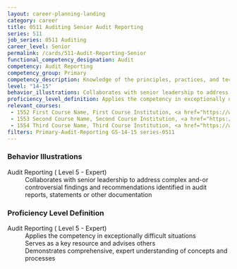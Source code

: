 ```yaml
---
layout: career-planning-landing
category: career
title: 0511 Auditing Senior Audit Reporting
series: 511
job_series: 0511 Auditing
career_level: Senior
permalink: /cards/511-Audit-Reporting-Senior
functional_competency_designation: Audit
competency: Audit Reporting
competency_group: Primary
competency_description: Knowledge of the principles, practices, and techniques used to report audit findings (criteria, condition, cause, effect, and recommendation) 
level: "14-15"
behavior_illustrations: Collaborates with senior leadership to address complex and-or controversial findings and recommendations identified in audit reports, statements or other documentation
proficiency_level_definition: Applies the competency in exceptionally difficult situations ? Serves as a key resource and advises others ? Demonstrates comprehensive, expert understanding of concepts and processes
relevant_courses: 
 - 1552 First Course Name, First Course Institution, <a href="https://www.cfo.gov">www.cfo.gov</a>
 - 1553 Second Course Name, Second Course Institution, <a href="https://www.cfo.gov">www.cfo.gov</a>
 - 1554 Third Course Name, Third Course Institution, <a href="https://www.cfo.gov">www.cfo.gov</a>
filters: Primary-Audit-Reporting GS-14-15 series-0511
---
```


<div class="desktop:grid-col-6 margin-y-205">
  <div class="border-top-05 bg-white padding-2 shadow-5 height-full members-hover border-1px border-gray-30 border-top-orange radius-lg">
    <h3>Behavior Illustrations</h3>
    <dl class="text-base"><dt>Audit Reporting ( Level 5 - Expert)</dt><dd>Collaborates with senior leadership to address complex and-or controversial findings and recommendations identified in audit reports, statements or other documentation</dd></dl>
  </div>
</div>
<div class="desktop:grid-col-6 margin-y-205">
  <div class="border-top-05 bg-white padding-2 shadow-5 height-full members-hover border-1px border-gray-30 border-top-orange radius-lg">
    <h3>Proficiency Level Definition</h3>
    <dl class="text-base"><dt>Audit Reporting ( Level 5 - Expert)</dt><dd>Applies the competency in exceptionally difficult situations </dd><dd> Serves as a key resource and advises others </dd><dd> Demonstrates comprehensive, expert understanding of concepts and processes</dd></dl>
  </div>
</div>